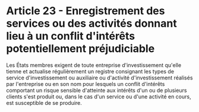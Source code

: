 # Article 23 - Enregistrement des services ou des activités donnant lieu à un conflit d'intérêts potentiellement préjudiciable


Les États membres exigent de toute entreprise d'investissement qu'elle tienne et actualise régulièrement un registre consignant les types de service d'investissement ou auxiliaire ou d'activité d'investissement réalisés par l'entreprise ou en son nom pour lesquels un conflit d'intérêts comportant un risque sensible d'atteinte aux intérêts d'un ou de plusieurs clients s'est produit ou, dans le cas d'un service ou d'une activité en cours, est susceptible de se produire.
